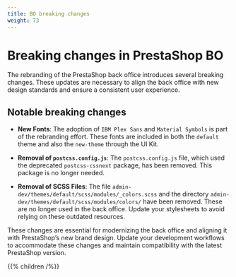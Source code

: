 ```yaml
---
title: BO breaking changes
weight: 73
---
```


# Breaking changes in PrestaShop BO

The rebranding of the PrestaShop back office introduces several breaking changes. These updates are necessary to align the back office with new design standards and ensure a consistent user experience.

## Notable breaking changes

- **New Fonts**: The adoption of `IBM Plex Sans` and `Material Symbols` is part of the rebranding effort. These fonts are included in both the `default` theme and also the `new-theme` through the UI Kit.

- **Removal of `postcss.config.js`**: The `postcss.config.js` file, which used the deprecated `postcss-cssnext` package, has been removed. This package is no longer needed.

- **Removal of SCSS Files**: The file `admin-dev/themes/default/scss/modules/_colors.scss` and the directory `admin-dev/themes/default/scss/modules/colors/` have been removed. These are no longer used in the back office. Update your stylesheets to avoid relying on these outdated resources.

These changes are essential for modernizing the back office and aligning it with PrestaShop’s new brand design. Update your development workflows to accommodate these changes and maintain compatibility with the latest PrestaShop version.

{{% children /%}}
